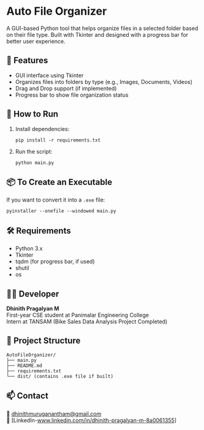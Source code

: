 # Auto File Organizer

A GUI-based Python tool that helps organize files in a selected folder based on their file type. Built with Tkinter and designed with a progress bar for better user experience.

## 🔧 Features
- GUI interface using Tkinter
- Organizes files into folders by type (e.g., Images, Documents, Videos)
- Drag and Drop support (if implemented)
- Progress bar to show file organization status

## 🚀 How to Run
1. Install dependencies:
   ```
   pip install -r requirements.txt
   ```
2. Run the script:
   ```
   python main.py
   ```

## 📦 To Create an Executable
If you want to convert it into a `.exe` file:
```
pyinstaller --onefile --windowed main.py
```

## 🛠 Requirements
- Python 3.x
- Tkinter
- tqdm (for progress bar, if used)
- shutil
- os

## 👨‍💻 Developer
**Dhinith Pragalyan M**  
First-year CSE student at Panimalar Engineering College  
Intern at TANSAM (Bike Sales Data Analysis Project Completed)

## 📂 Project Structure
```
AutoFileOrganizer/
├── main.py
├── README.md
├── requirements.txt
└── dist/ (contains .exe file if built)
```

## 📫 Contact
📧 dhinithmuruganantham@gmail.com  
🔗 [LinkedIn-www.linkedin.com/in/dhinith-pragalyan-m-8a0061355]
